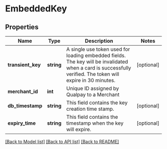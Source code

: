 # EmbeddedKey

## Properties
Name | Type | Description | Notes
------------ | ------------- | ------------- | -------------
**transient_key** | **string** | A single use token used for loading embedded fields. The key will be invalidated   when a card is successfully verified. The token will expire in 30 minutes. | [optional] 
**merchant_id** | **int** | Unique ID assigned by Qualpay to a Merchant | 
**db_timestamp** | **string** | This field contains the key creation time stamp. | [optional] 
**expiry_time** | **string** | This field contains the timestamp when the key will expire. | [optional] 

[[Back to Model list]](../README.md#documentation-for-models) [[Back to API list]](../README.md#documentation-for-api-endpoints) [[Back to README]](../README.md)


